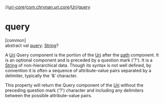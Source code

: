 //[uri-core](../../../index.md)/[com.chrynan.uri.core](../index.md)/[Uri](index.md)/[query](query.md)

# query

[common]\
abstract val [query](query.md): [String](https://kotlinlang.org/api/core/kotlin-stdlib/kotlin/-string/index.html)?

A [Uri](index.md) Query component is the portion of the [Uri](index.md) after the [path](path.md) component. It is an optional component and is preceded by a question mark ('?'). It is a [String](https://kotlinlang.org/api/core/kotlin-stdlib/kotlin/-string/index.html) of non-hierarchical data. Though its syntax is not well defined, by convention it is often a sequence of attribute-value pairs separated by a delimiter, typically the '&' character.

This property will return the Query component of the [Uri](index.md) without the preceding question mark ('?') character and including any delimiters between the possible attribute-value pairs.

